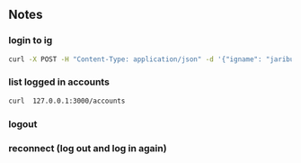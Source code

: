 ## Notes

### login to ig

```bash
curl -X POST -H "Content-Type: application/json" -d '{"igname": "jaribuaccount"}' 127.0.0.1:3000/login
```

### list logged in accounts
```bash
curl  127.0.0.1:3000/accounts
```

### logout

### reconnect (log out and log in again)
